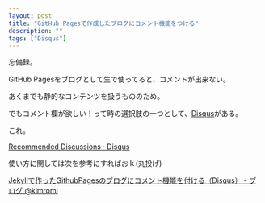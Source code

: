 ```yaml
---
layout: post
title: "GitHub Pagesで作成したブログにコメント機能をつける"
description: ""
tags: ["Disqus"]
---
```




忘備録。

GitHub Pagesをブログとして生で使ってると、コメントが出来ない。

あくまでも静的なコンテンツを扱うもののため。

でもコメント欄が欲しい！って時の選択肢の一つとして、[Disqus](https://disqus.com/)がある。


<!-- more -->

これ。

[Recommended Discussions · Disqus](https://disqus.com/)

使い方に関しては次を参考にすればおｋ(丸投げ)

[Jekyllで作ったGithubPagesのブログにコメント機能を付ける（Disqus） - ブログ @kimromi](http://kimromi.hatenablog.jp/entry/2015/05/07/220722)


